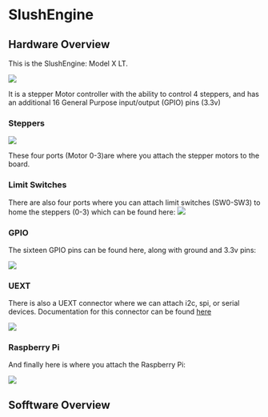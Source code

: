 # SlushEngine

## Hardware Overview

This is the SlushEngine: Model X LT. 

![](https://i.imgur.com/2v12RMR.png?1)

It is a stepper Motor controller with the ability to control 4 steppers, and has an additional 16 General Purpose input/output (GPIO) pins (3.3v)

### Steppers
![](https://i.imgur.com/VerCrTt.png?1)

These four ports (Motor 0-3)are where you attach the stepper motors to the board.
### Limit Switches
There are also four ports where you can attach limit switches (SW0-SW3) to home the steppers (0-3) which can be found here:
![](https://i.imgur.com/g51PaSy.png?1)

### GPIO
The sixteen GPIO pins can be found here, along with ground and 3.3v pins:

![](https://i.imgur.com/TVrEYj9.png?1)

### UEXT
There is also a UEXT connector where we can attach i2c, spi, or serial devices. Documentation for this connector can be found [here](https://www.olimex.com/Products/Modules/UEXT/resources/UEXT_rev_B.pdf) 

![](https://i.imgur.com/0ws4Ydz.png?1)

### Raspberry Pi
And finally here is where you attach the Raspberry Pi:

![](https://i.imgur.com/xuiFksD.png?1)


## Sofftware Overview
